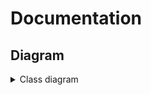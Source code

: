 # Documentation

## Diagram

<details>
<summary>Class diagram</summary>
</br>

![Diagram](guitar_fingering_generator.svg)
</details>